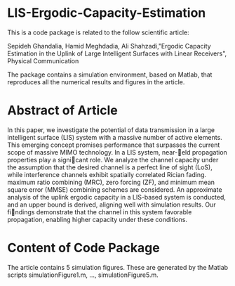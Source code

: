 # LIS-Ergodic-Capacity-Estimation

This is a code package is related to the follow scientific article:

Sepideh Ghandalia, Hamid Meghdadia, Ali Shahzadi,"Ergodic Capacity Estimation in the Uplink of Large Intelligent Surfaces with Linear Receivers", Physical Communication

The package contains a simulation environment, based on Matlab, that reproduces all the numerical results and figures in the article. 

# Abstract of Article
In this paper, we investigate the potential of data transmission in a large intelligent surface (LIS) system with a massive number of active elements. This emerging concept promises performance that surpasses the current scope of massive MIMO technology. In a LIS system, near-eld propagation properties play a signicant role. We analyze the channel capacity under the assumption that the desired channel is a perfect line of sight (LoS), while interference channels exhibit spatially correlated Rician fading. maximum ratio combining (MRC), zero forcing (ZF), and minimum mean square error (MMSE) combining schemes are considered. An approximate analysis of the uplink ergodic capacity in a LIS-based system is conducted, and an upper bound is derived, aligning well with simulation results. Our findings demonstrate that the channel in this system favorable propagation, enabling higher capacity under these conditions.

# Content of Code Package
The article contains 5 simulation figures. These are generated by the Matlab scripts simulationFigure1.m, ..., simulationFigure5.m. 
